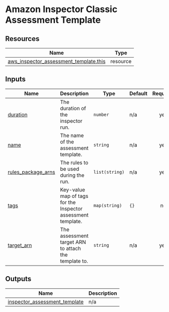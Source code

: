 # Amazon Inspector Classic Assessment Template

## Resources

| Name | Type |
|------|------|
| [aws_inspector_assessment_template.this](https://registry.terraform.io/providers/hashicorp/aws/latest/docs/resources/inspector_assessment_template) | resource |

## Inputs

| Name | Description | Type | Default | Required |
|------|-------------|------|---------|:--------:|
| <a name="input_duration"></a> [duration](#input\_duration) | The duration of the inspector run. | `number` | n/a | yes |
| <a name="input_name"></a> [name](#input\_name) | The name of the assessment template. | `string` | n/a | yes |
| <a name="input_rules_package_arns"></a> [rules\_package\_arns](#input\_rules\_package\_arns) | The rules to be used during the run. | `list(string)` | n/a | yes |
| <a name="input_tags"></a> [tags](#input\_tags) | Key-value map of tags for the Inspector assessment template. | `map(string)` | `{}` | no |
| <a name="input_target_arn"></a> [target\_arn](#input\_target\_arn) | The assessment target ARN to attach the template to. | `string` | n/a | yes |

## Outputs

| Name | Description |
|------|-------------|
| <a name="output_inspector_assessment_template"></a> [inspector\_assessment\_template](#output\_inspector\_assessment\_template) | n/a |
